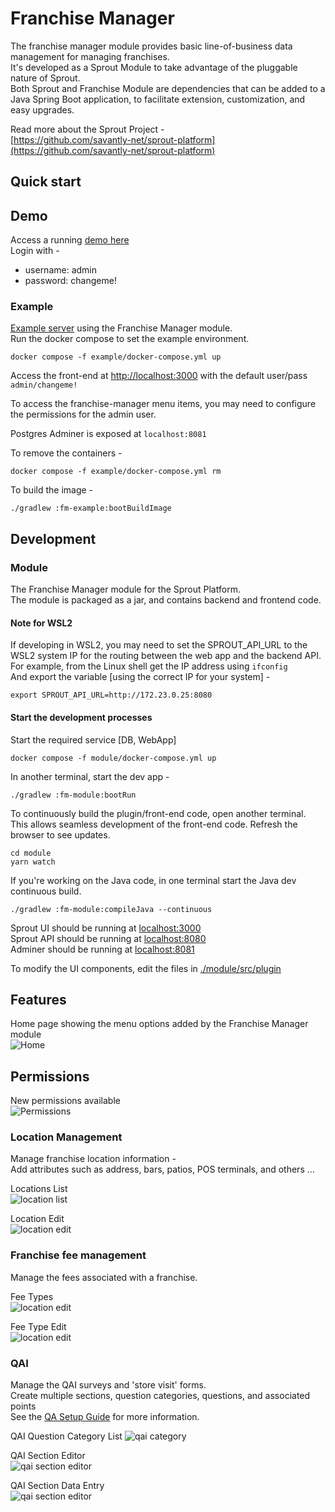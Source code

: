 # Franchise Manager 
The franchise manager module provides basic line-of-business data management for managing franchises.  
It's developed as a Sprout Module to take advantage of the pluggable nature of Sprout.  
Both Sprout and Franchise Module are dependencies that can be added to a Java Spring Boot application, to facilitate extension, customization, and easy upgrades.  

Read more about the Sprout Project -  
[https://github.com/savantly-net/sprout-platform](https://github.com/savantly-net/sprout-platform)


## Quick start

## Demo 
Access a running [demo here](https://franchise-manager.herokuapp.com/)  
Login with -  
- username: admin
- password: changeme!

### Example
[Example server](./example) using the Franchise Manager module.  
Run the docker compose to set the example environment.  

```
docker compose -f example/docker-compose.yml up
```

Access the front-end at [http://localhost:3000](http://localhost:3000) 
with the default user/pass `admin/changeme!`

To access the franchise-manager menu items, you may need to configure the permissions for the admin user.  

Postgres Adminer is exposed at `localhost:8081`

To remove the containers -  

```
docker compose -f example/docker-compose.yml rm
```

To build the image - 
```
./gradlew :fm-example:bootBuildImage
```

## Development 
### Module
The Franchise Manager module for the Sprout Platform.   
The module is packaged as a jar, and contains backend and frontend code.  

#### Note for WSL2
If developing in WSL2, you may need to set the SPROUT_API_URL to the WSL2 system IP for the routing between the web app and the backend API.  
For example, from the Linux shell get the IP address using `ifconfig`  
And export the variable [using the correct IP for your system] -  
```
export SPROUT_API_URL=http://172.23.0.25:8080
```

#### Start the development processes

Start the required service [DB, WebApp]
```
docker compose -f module/docker-compose.yml up
```

In another terminal, start the dev app -  
```
./gradlew :fm-module:bootRun
```

To continuously build the plugin/front-end code, open another terminal.  
This allows seamless development of the front-end code. Refresh the browser to see updates.  
```
cd module
yarn watch
```

If you're working on the Java code, in one terminal start the Java dev continuous build.  
```
./gradlew :fm-module:compileJava --continuous
```


Sprout UI should be running at [localhost:3000](http://localhost:3000)  
Sprout API should be running at [localhost:8080](http://localhost:8080)  
Adminer should be running at [localhost:8081](http://localhost:8081)  

To modify the UI components, edit the files in [./module/src/plugin](./module/src/plugin)

## Features

Home page showing the menu options added by the Franchise Manager module  
![Home](./docs/images/home.png)  

## Permissions  
New permissions available  
![Permissions](./docs/images/permissions.png)  

### Location Management

Manage franchise location information -  
Add attributes such as address, bars, patios, POS terminals, and others ...  

Locations List  
![location list](./docs/images/location_list.png)  

Location Edit   
![location edit](./docs/images/location_edit.png)  

### Franchise fee management  

Manage the fees associated with a franchise.  

Fee Types   
![location edit](./docs/images/fee_types.png)  

Fee Type Edit   
![location edit](./docs/images/fee_type_edit.png)  

### QAI 

Manage the QAI surveys and 'store visit' forms.  
Create multiple sections, question categories, questions, and associated points  
See the [QA Setup Guide](./docs/qa.md) for more information.  

QAI Question Category List
![qai category](./docs/images/qai_category_list.png)  

QAI Section Editor  
![qai section editor](./docs/images/qai_section_edit.png)  

QAI Section Data Entry  
![qai section editor](./docs/images/qai_section_data_entry.png)  
